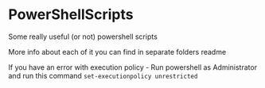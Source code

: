 # PowerShellScripts
 Some really useful (or not) powershell scripts
 
 More info about each of it you can find in separate folders readme
 
 If you have an error with execution policy - Run powershell as Administrator and run this command `set-executionpolicy unrestricted`